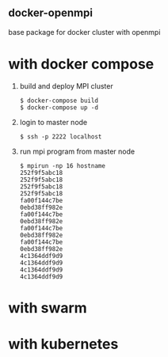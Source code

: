 docker-openmpi
---

base package for docker cluster with openmpi

# with docker compose

1. build and deploy MPI cluster
    ```
    $ docker-compose build
    $ docker-compose up -d
    ```
2. login to master node
    ```
    $ ssh -p 2222 localhost
    ```
3. run mpi program from master node
    ```
    $ mpirun -np 16 hostname
    252f9f5abc18
    252f9f5abc18
    252f9f5abc18
    252f9f5abc18
    fa00f144c7be
    0ebd38ff982e
    fa00f144c7be
    0ebd38ff982e
    fa00f144c7be
    0ebd38ff982e
    fa00f144c7be
    0ebd38ff982e
    4c1364ddf9d9
    4c1364ddf9d9
    4c1364ddf9d9
    4c1364ddf9d9
    ```

# with swarm

# with kubernetes

